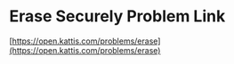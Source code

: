 # Erase Securely Problem Link
[https://open.kattis.com/problems/erase](https://open.kattis.com/problems/erase)
